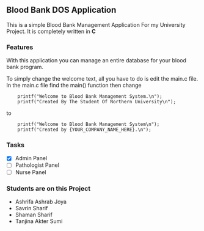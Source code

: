 ## Blood Bank DOS Application

This is a simple Blood Bank Management Application For my University Project.
It is completely written in **C**

### Features 
With this application you can manage an entire database for your blood bank program.

To simply change the welcome text, all you have to do is edit the main.c file.
In the main.c file find the main() function then change 
```
    printf("Welcome to Blood Bank Management System.\n");
    printf("Created By The Student Of Northern University\n");
```
to 
```
    printf("Welcome to Blood Bank Management System\n");
    printf("Created by {YOUR_COMPANY_NAME_HERE}.\n");
```

### Tasks
- [x] Admin Panel
- [ ] Pathologist Panel
- [ ] Nurse Panel

### Students are on this Project
- Ashrifa Ashrab Joya 
- Savrin Sharif 
- Shaman Sharif 
- Tanjina Akter Sumi 
